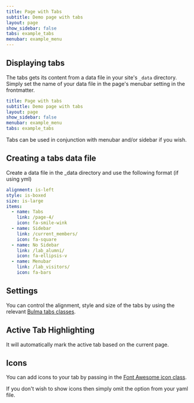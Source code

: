 ```yaml
---
title: Page with Tabs
subtitle: Demo page with tabs
layout: page
show_sidebar: false
tabs: example_tabs
menubar: example_menu
---
```


## Displaying tabs

The tabs gets its content from a data file in your site's `_data` directory. Simply set the name of your data file in the page's menubar setting in the frontmatter. 

```yml
title: Page with tabs
subtitle: Demo page with tabs
layout: page
show_sidebar: false
menubar: example_menu
tabs: example_tabs
```

Tabs can be used in conjunction with menubar and/or sidebar if you wish. 

## Creating a tabs data file

Create a data file in the _data directory and use the following format (if using yml)

```yml
alignment: is-left
style: is-boxed
size: is-large
items:
  - name: Tabs
    link: /page-4/
    icon: fa-smile-wink
  - name: Sidebar
    link: /current_members/
    icon: fa-square
  - name: No Sidebar
    link: /lab_alumni/
    icon: fa-ellipsis-v
  - name: Menubar
    link: /lab_visitors/
    icon: fa-bars
```

## Settings

You can control the alignment, style and size of the tabs by using the relevant [Bulma tabs classes](https://bulma.io/documentation/components/tabs/). 

## Active Tab Highlighting

It will automatically mark the active tab based on the current page.

## Icons

You can add icons to your tab by passing in the [Font Awesome icon class](https://fontawesome.com/icons?d=gallery).

If you don't wish to show icons then simply omit the option from your yaml file.